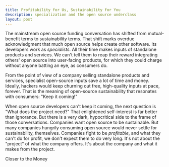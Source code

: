 ```yaml
---
title: Profitability for Us, Sustainability for You
description: specialization and the open source underclass
layout: post
---
```


The mainstream open source funding conversation has shifted from mutual-benefit terms to sustainability terms.  That shift marks overdue acknowledgment that much open source helps create other software.  Its developers work as _specialists_.  All their time makes inputs of standalone products and services.  We can't tell them to reap their reward integrating others' open source into user-facing products, for which they could charge without anyone batting an eye, as consumers do.

From the point of view of a company selling standalone products and services, specialist open-source inputs save a lot of time and money.  Ideally, hackers would keep churning out free, high-quality inputs at pace, forever.  That is the meaning of open-source sustainability that resonates with consumers:  "Keep it coming!"

When open source developers can't keep it coming, the next question is "What does the project need?"  That enlightened self-interest is far better than ignorance.  But there is a very dark, hypocritical side to the frame of those conversations.  Companies want open source to be sustainable.  But many companies hungrily consuming open source would never settle for sustainability, themselves.  Companies fight to be _profitable_, and what they can't do for profit, we don't expect them to do very long.  It's not about the "project" of what the company offers.  It's about the company and what it makes from the project.

Closer to the Money
